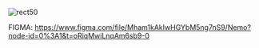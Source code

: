 ![rect50](https://user-images.githubusercontent.com/74933780/210256456-dae9b482-1f17-4e4b-a42c-c52dbad1133a.png)

FIGMA: https://www.figma.com/file/Mham1kAkIwHGYbM5ng7nS9/Nemo?node-id=0%3A1&t=oRiqMwiLnqAm6sb9-0
